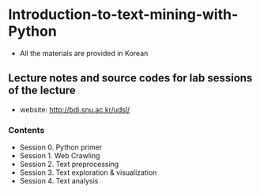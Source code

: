# Introduction-to-text-mining-with-Python

* All the materials are provided in Korean 

## Lecture notes and source codes for lab sessions of the lecture 
- website: http://bdi.snu.ac.kr/udsl/

### Contents
- Session 0. Python primer
- Session 1. Web Crawling
- Session 2. Text preprocessing
- Session 3. Text exploration & visualization
- Session 4. Text analysis
